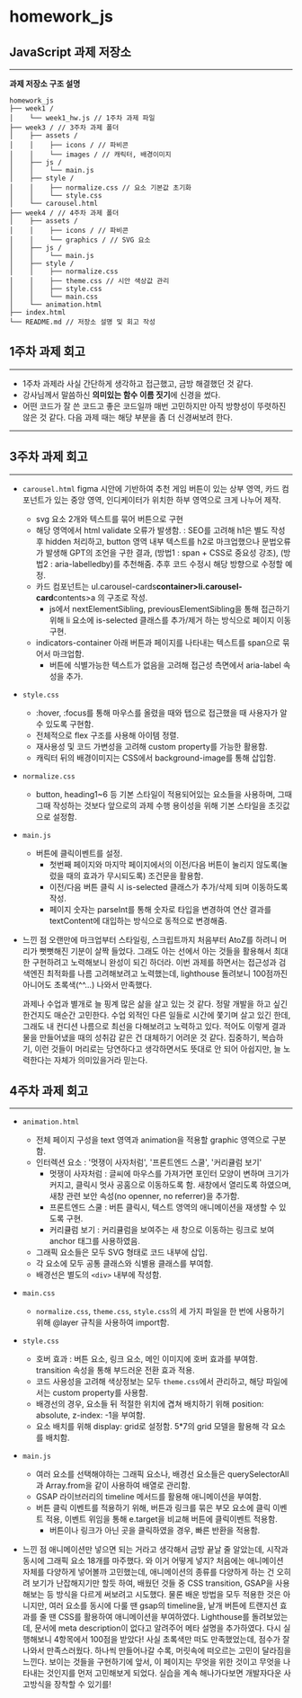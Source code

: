 # homework_js

## JavaScript 과제 저장소

---

**과제 저장소 구조 설명**

```
homework_js
├── week1 /
│    └── week1_hw.js // 1주차 과제 파일
├── week3 / // 3주차 과제 폴더
│    ├── assets /
│    │    ├── icons / // 파비콘
│    │    └── images / // 캐릭터, 배경이미지
│    ├── js /
│    │    └── main.js
│    ├── style /
│    │    ├── normalize.css // 요소 기본값 초기화
│    │    └── style.css
│    └── carousel.html
├── week4 / // 4주차 과제 폴더
│    ├── assets /
│    │    ├── icons / // 파비콘
│    │    └── graphics / // SVG 요소
│    ├── js /
│    │    └── main.js
│    ├── style /
│    │    ├── normalize.css
│    │    ├── theme.css // 시안 색상값 관리
│    │    ├── style.css
│    │    └── main.css
│    └── animation.html
├── index.html
└── README.md // 저장소 설명 및 회고 작성
```

## 1주차 과제 회고

---

- 1주차 과제라 사실 간단하게 생각하고 접근했고, 금방 해결했던 것 같다.
- 강사님께서 말씀하신 **의미있는 함수 이름 짓기**에 신경을 썼다.
- 어떤 코드가 잘 쓴 코드고 좋은 코드일까 매번 고민하지만 아직 방향성이 뚜렷하진 않은 것 같다. 다음 과제 때는 해당 부분을 좀 더 신경써보려 한다.

---

## 3주차 과제 회고

---

- `carousel.html`
  figma 시안에 기반하여 추천 게임 버튼이 있는 상부 영역, 카드 컴포넌트가 있는 중앙 영역, 인디케이터가 위치한 하부 영역으로 크게 나누어 제작.
  - svg 요소 2개와 텍스트를 묶어 버튼으로 구현
  - 해당 영역에서 html validate 오류가 발생함.
    : SEO를 고려해 h1은 별도 작성 후 hidden 처리하고, button 영역 내부 텍스트를 h2로 마크업했으나 문법오류가 발생해 GPT의 조언을 구한 결과, (방법1 : span + CSS로 중요성 강조), (방법2 : aria-labelledby)를 추천해줌. 추후 코드 수정시 해당 방향으로 수정할 예정.
  - 카드 컴포넌트는 ul.carousel-cards**container>li.carousel-card**contents>a 의 구조로 작성.
    - js에서 nextElementSibling, previousElementSibling을 통해 접근하기 위해 li 요소에 is-selected 클래스를 추가/제거 하는 방식으로 페이지 이동 구현.
  - indicators-container 아래 버튼과 페이지를 나타내는 텍스트를 span으로 묶어서 마크업함.
    - 버튼에 식별가능한 텍스트가 없음을 고려해 접근성 측면에서 aria-label 속성을 추가.
- `style.css`
  - :hover, :focus를 통해 마우스를 올렸을 때와 탭으로 접근했을 때 사용자가 알 수 있도록 구현함.
  - 전체적으로 flex 구조를 사용해 아이템 정렬.
  - 재사용성 및 코드 가변성을 고려해 custom property를 가능한 활용함.
  - 캐릭터 뒤의 배경이미지는 CSS에서 background-image를 통해 삽입함.
- `normalize.css`
  - button, heading1~6 등 기본 스타일이 적용되어있는 요소들을 사용하며, 그때그때 작성하는 것보다 앞으로의 과제 수행 용이성을 위해 기본 스타일을 초깃값으로 설정함.
- `main.js`

  - 버튼에 클릭이벤트를 설정.
    - 첫번째 페이지와 마지막 페이지에서의 이전/다음 버튼이 눌리지 않도록(눌렀을 때의 효과가 무시되도록) 조건문을 활용함.
    - 이전/다음 버튼 클릭 시 is-selected 클래스가 추가/삭제 되며 이동하도록 작성.
    - 페이지 숫자는 parseInt를 통해 숫자로 타입을 변경하여 연산 결과를 textContent에 대입하는 방식으로 동적으로 변경해줌.

- 느낀 점
  오랜만에 마크업부터 스타일링, 스크립트까지 처음부터 AtoZ를 하려니 머리가 뻣뻣해진 기분이 살짝 들었다. 그래도 아는 선에서 아는 것들을 활용해서 최대한 구현하려고 노력해보니 완성이 되긴 하더라.
  이번 과제를 하면서는 접근성과 검색엔진 최적화를 나름 고려해보려고 노력했는데, lighthouse 돌려보니 100점까진 아니어도 초록색(^^...) 나와서 만족했다.

  과제나 수업과 별개로 늘 핑계 많은 삶을 살고 있는 것 같다. 정말 개발을 하고 싶긴 한건지도 매순간 고민한다. 수업 외적인 다른 일들로 시간에 쫓기며 살고 있긴 한데, 그래도 내 컨디션 나름으로 최선을 다해보려고 노력하고 있다. 적어도 이렇게 결과물을 만들어냈을 때의 성취감 같은 건 대체하기 어려운 것 같다. 집중하기, 복습하기, 이런 것들이 머리로는 당연하다고 생각하면서도 뜻대로 안 되어 아쉽지만, 늘 노력한다는 자체가 의미있을거라 믿는다.

## 4주차 과제 회고

---

- `animation.html`
  - 전체 페이지 구성을 text 영역과 animation을 적용할 graphic 영역으로 구분함.
  - 인터렉션 요소 : '멋쟁이 사자처럼', '프론트엔드 스쿨', '커리큘럼 보기'
    - 멋쟁이 사자처럼 : 글씨에 마우스를 가져가면 포인터 모양이 변하며 크기가 커지고, 클릭시 멋사 공홈으로 이동하도록 함. 새창에서 열리도록 하였으며, 새창 관련 보안 속성(no openner, no referrer)을 추가함.
    - 프론트엔드 스쿨 : 버튼 클릭시, 텍스트 영역의 애니메이션을 재생할 수 있도록 구현.
    - 커리큘럼 보기 : 커리큘럼을 보여주는 새 창으로 이동하는 링크로 보여 anchor 태그를 사용하였음.
  - 그래픽 요소들은 모두 SVG 형태로 코드 내부에 삽입.
  - 각 요소에 모두 공통 클래스와 식별용 클래스를 부여함.
  - 배경선은 별도의 `<div>` 내부에 작성함.
- `main.css`
  - `normalize.css`, `theme.css`, `style.css`의 세 가지 파일을 한 번에 사용하기 위해 @layer 규칙을 사용하여 import함.
- `style.css`
  - 호버 효과 : 버튼 요소, 링크 요소, 메인 이미지에 호버 효과를 부여함. transition 속성을 통해 부드러운 전환 효과 적용.
  - 코드 사용성을 고려해 색상정보는 모두 `theme.css`에서 관리하고, 해당 파일에서는 custom property를 사용함.
  - 배경선의 경우, 요소들 뒤 적절한 위치에 겹쳐 배치하기 위해 position: absolute, z-index: -1을 부여함.
  - 요소 배치를 위해 display: grid로 설정함. 5\*7의 grid 모델을 활용해 각 요소를 배치함.
- `main.js`

  - 여러 요소를 선택해야하는 그래픽 요소나, 배경선 요소들은 querySelectorAll과 Array.from을 같이 사용하여 배열로 관리함.
  - GSAP 라이브러리의 timeline 메서드를 활용해 애니메이션을 부여함.
  - 버튼 클릭 이벤트를 적용하기 위해, 버튼과 링크를 묶은 부모 요소에 클릭 이벤트 적용, 이벤트 위임을 통해 e.target을 비교해 버튼에 클릭이벤트 적용함.
    - 버튼이나 링크가 아닌 곳을 클릭하였을 경우, 빠른 반환을 적용함.

- 느낀 점
  애니메이션만 넣으면 되는 거라고 생각해서 금방 끝날 줄 알았는데, 시작과 동시에 그래픽 요소 18개를 마주했다. 와 이거 어떻게 넣지?
  처음에는 애니메이션 자체를 다양하게 넣어볼까 고민했는데, 애니메이션의 종류를 다양하게 하는 건 오히려 보기가 난잡해지기만 할듯 하여, 배웠던 것들 중 CSS transition, GSAP을 사용해보는 등 방식을 다르게 써보려고 시도했다. 물론 배운 방법을 모두 적용한 것은 아니지만, 여러 요소를 동시에 다룰 땐 gsap의 timeline을, 낱개 버튼에 트랜지션 효과를 줄 땐 CSS를 활용하여 애니메이션을 부여하였다.
  Lighthouse를 돌려보았는데, 문서에 meta description이 없다고 알려주어 메타 설명을 추가하였다. 다시 실행해보니 4항목에서 100점을 받았다! 사실 초록색만 떠도 만족했었는데, 점수가 잘 나와서 만족스러웠다.
  하나씩 만들어나갈 수록, 머릿속에 떠오르는 고민이 달라짐을 느낀다. 보이는 것들을 구현하기에 앞서, 이 페이지는 무엇을 위한 것이고 무엇을 나타내는 것인지를 먼저 고민해보게 되었다. 실습을 계속 해나가다보면 개발자다운 사고방식을 장착할 수 있기를!
